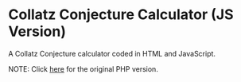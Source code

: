 # Collatz Conjecture Calculator (JS Version)

A Collatz Conjecture calculator coded in HTML and JavaScript.

NOTE: Click [here](https://github.com/CodeMaster7000/Collatz-Sequence-Generator) for the original PHP version.
